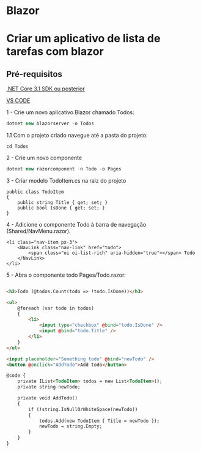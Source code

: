 # Blazor
# Criar um aplicativo de lista de tarefas com blazor
## Pré-requisitos

[.NET Core 3.1 SDK ou posterior](https://dotnet.microsoft.com/download/dotnet-core/3.1)

[VS CODE](https://code.visualstudio.com/Download)

1 - Crie um novo aplicativo Blazor chamado Todos:

```C#
dotnet new blazorserver -o Todos
```
1.1 Com o projeto criado navegue até a pasta do projeto:
```
cd Todos
``` 

2 - Crie um novo componente

```C#
dotnet new razorcomponent -n Todo -o Pages
```
3 - Criar modelo TodoItem.cs na raiz do projeto
```
public class TodoItem
{
    public string Title { get; set; }
    public bool IsDone { get; set; }
}
```

4 - Adicione o componente Todo à barra de navegação (Shared/NavMenu.razor).

```
<li class="nav-item px-3">
    <NavLink class="nav-link" href="todo">
        <span class="oi oi-list-rich" aria-hidden="true"></span> Todo
    </NavLink>
</li>
```

5 - Abra o componente todo Pages/Todo.razor:

```html

<h3>Todo (@todos.Count(todo => !todo.IsDone))</h3>

<ul>
    @foreach (var todo in todos)
    {
        <li>
            <input type="checkbox" @bind="todo.IsDone" />
            <input @bind="todo.Title" />
        </li>
    }
</ul>

<input placeholder="Something todo" @bind="newTodo" />
<button @onclick="AddTodo">Add todo</button>

@code {
    private IList<TodoItem> todos = new List<TodoItem>();
    private string newTodo;

    private void AddTodo()
    {
        if (!string.IsNullOrWhiteSpace(newTodo))
        {
            todos.Add(new TodoItem { Title = newTodo });
            newTodo = string.Empty;
        }
    }
}
```


